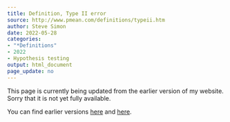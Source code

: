 ```yaml
---
title: Definition, Type II error
source: http://www.pmean.com/definitions/typeii.htm
author: Steve Simon
date: 2022-05-28
categories:
- "*Definitions"
- 2022
- Hypothesis testing
output: html_document
page_update: no
---
```


This page is currently being updated from the earlier version of my website. Sorry that it is not yet fully available.

<!---More--->

You can find earlier versions [here][sim1] and [here][sim2].

[sim1]: http://www.pmean.com/definitions/typeii.htm
[sim2]: http://new.pmean.com/definition-type-two/
